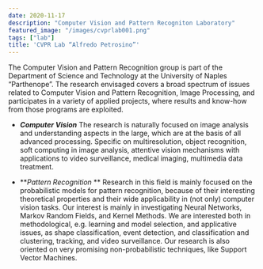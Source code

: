 ```yaml
---
date: 2020-11-17
description: "Computer Vision and Pattern Recogniton Laboratory"
featured_image: "/images/cvprlab001.png"
tags: ["lab"]
title: 'CVPR Lab “Alfredo Petrosino”'
---
```


The Computer Vision and Pattern Recognition group is part of the Department of Science and Technology at the University of Naples “Parthenope”. The research envisaged covers a broad spectrum of issues related to Computer Vision and Pattern Recognition, Image Processing, and participates in a variety of applied projects, where results and know-how from those programs are exploited.

* **_Computer Vision_**
The research is naturally focused on image analysis and understanding aspects in the large, which are at the basis of all advanced processing. Specific on multiresolution, object recognition, soft computing in image analysis, attentive vision mechanisms with applications to video surveillance, medical imaging, multimedia data treatment.

* **_Pattern Recognition_ **
Research in this field is mainly focused on the probabilistic models for pattern recognition, because of their interesting theoretical properties and their wide applicability in (not only) computer vision tasks.
Our interest is mainly in investigating Neural Networks, Markov Random Fields, and Kernel Methods.
We are interested both in methodological, e.g. learning and model selection, and applicative issues, as shape classification, event detection, and classification and clustering, tracking, and video surveillance.
Our research is also oriented on very promising non-probabilistic techniques, like Support Vector Machines.


